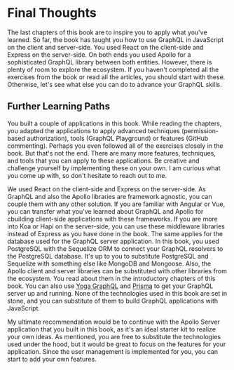 # Final Thoughts

The last chapters of this book are to inspire you to apply what you've learned. So far, the book has taught you how to use GraphQL in JavaScript on the client and server-side. You used React on the client-side and Express on the server-side. On both ends you used Apollo for a sophisticated GraphQL library between both entities. However, there is plenty of room to explore the ecosystem. If you haven't completed all the exercises from the book or read all the articles, you should start with these. Otherwise, let's see what else you can do to advance your GraphQL skills.

## Further Learning Paths

You built a couple of applications in this book. While reading the chapters, you adapted the applications to apply advanced techniques (permission-based authorization), tools (GraphQL Playground) or features (GitHub commenting). Perhaps you even followed all of the exercises closely in the book. But that's not the end. There are many more features, techniques, and tools that you can apply to these applications. Be creative and challenge yourself by implementing these on your own. I am curious what you come up with, so don't hesitate to reach out to me. 

We used React on the client-side and Express on the server-side. As GraphQL and also the Apollo libraries are framework agnostic, you can couple them with any other solution. If you are familiar with Angular or Vue, you can transfer what you've learned about GraphQL and Apollo for cbuilding client-side applications with these frameworks. If you are more into Koa or Hapi on the server-side, you can use these middleware libraries instead of Express as you have done in the book. The same applies for the database used for the GraphQL server application. In this book, you used PostgreSQL with the Sequelize ORM to connect your GraphQL resolvers to the PostgreSQL database. It's up to you to substitute PostgreSQL and Sequelize with something else like MongoDB and Mongoose. Also, the Apollo client and server libraries can be substituted with other libraries from the ecosystem. You read about them in the introductory chapters of this book. You can also use [Yoga GraphQL](https://github.com/prisma/graphql-yoga) and [Prisma](https://www.prisma.io/) to get your GraphQL server up and running. None of the technologies used in this book are set in stone, and you can substitute of them to build GraphQL applications with JavaScript. 

My ultimate recommendation would be to continue with the Apollo Server application that you  built in this book, as it's an ideal starter kit to realize your own ideas. As mentioned, you are free to substitute the technologies used under the hood, but it would be great to focus on the features for your application. Since the user management is implemented for you, you can start to add your own features. 

